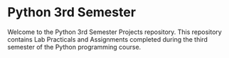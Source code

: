 # Python 3rd Semester

Welcome to the Python 3rd Semester Projects repository. This repository contains Lab Practicals and Assignments completed during the third semester of the Python programming course.